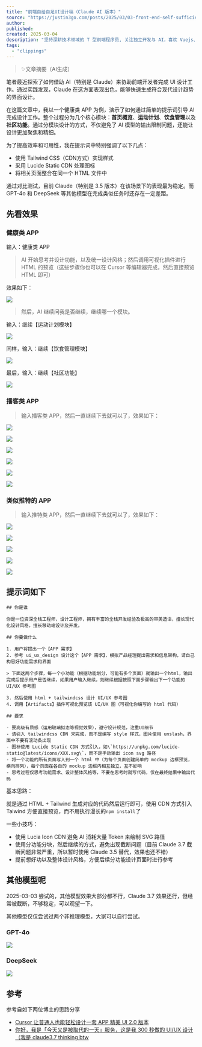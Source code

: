 ```yaml
---
title: "前端自给自足UI设计稿（Claude AI 版本）"
source: "https://justin3go.com/posts/2025/03/03-front-end-self-sufficient-ui-design-claude-ai-version"
author:
published:
created: 2025-03-04
description: "坚持深耕技术领域的 T 型前端程序员, 关注独立开发与 AI，喜欢 Vuejs、Nestjs, 还会点 Python、搜索引擎、NLP、Web3、后端"
tags:
  - "clippings"
---
```

> ✨文章摘要（AI生成）

笔者最近探索了如何借助 AI（特别是 Claude）来协助前端开发者完成 UI 设计工作。通过实践发现，Claude 在这方面表现出色，能够快速生成符合现代设计趋势的界面设计。

在这篇文章中，我以一个健康类 APP 为例，演示了如何通过简单的提示词引导 AI 完成设计工作。整个过程分为几个核心模块：**首页概览**、**运动计划**、**饮食管理**以及**社区功能**。通过分模块设计的方式，不仅避免了 AI 模型的输出限制问题，还能让设计更加聚焦和精细。

为了提高效率和可用性，我在提示词中特别强调了以下几点：

- 使用 Tailwind CSS（CDN方式）实现样式
- 采用 Lucide Static CDN 处理图标
- 将相关页面整合在同一个 HTML 文件中

通过对比测试，目前 Claude（特别是 3.5 版本）在该场景下的表现最为稳定。而 GPT-4o 和 DeepSeek 等其他模型在完成类似任务时还存在一定差距。

## 先看效果 ​
### 健康类 APP ​

输入：健康类 APP

> AI 开始思考并设计功能，以及统一设计风格；然后调用可视化插件进行 HTML 的预览（这些步骤你也可以在 Cursor 等编辑器完成，然后直接预览 HTML 即可）

效果如下：

![](https://oss.justin3go.com/blogs/Pasted%20image%2020250303145429.png)

> 然后，AI 继续问我是否继续，继续哪一个模块。

输入：继续【运动计划模块】

![](https://oss.justin3go.com/blogs/Pasted%20image%2020250303145552.png)

同样，输入：继续【饮食管理模块】

![](https://oss.justin3go.com/blogs/Pasted%20image%2020250303145940.png)

最后，输入：继续【社区功能】

![](https://oss.justin3go.com/blogs/Pasted%20image%2020250303150626.png)

### 播客类 APP ​

> 输入播客类 APP，然后一直继续下去就可以了，效果如下：

![](https://oss.justin3go.com/blogs/20250304155943507.png)

![](https://oss.justin3go.com/blogs/20250304160130247.png)

![](https://oss.justin3go.com/blogs/20250304160202306.png)

![](https://oss.justin3go.com/blogs/20250304160231953.png)

![](https://oss.justin3go.com/blogs/20250304160254854.png)

![](https://oss.justin3go.com/blogs/20250304160309438.png)

### 类似推特的 APP ​

> 输入推特类 APP，然后一直继续下去就可以了，效果如下：

![](https://oss.justin3go.com/blogs/20250304160402030.png)

![](https://oss.justin3go.com/blogs/20250304160418750.png)

![](https://oss.justin3go.com/blogs/20250304160436182.png)

![](https://oss.justin3go.com/blogs/20250304160451704.png)

![](https://oss.justin3go.com/blogs/20250304160513726.png)

## 提示词如下 ​

```vp
## 你是谁

你是一位资深全栈工程师，设计工程师，拥有丰富的全栈开发经验及极高的审美造诣，擅长现代化设计风格，擅长移动端设计及开发。

## 你要做什么

1. 用户将提出一个【APP 需求】
2. 参考 ui_ux_design 设计这个【APP 需求】，模拟产品经理提出需求和信息架构，请自己构思好功能需求和界面

> 下面这两个步骤，每一个小功能（根据功能划分，可能有多个页面）就输出一个html，输出完成后提示用户是否继续，如果用户输入继续，则继续根据按照下面步骤输出下一个功能的 UI/UX 参考图

3. 然后使用 html + tailwindcss 设计 UI/UX 参考图
4. 调用【Artifacts】插件可视化预览该 UI/UX 图（可视化你编写的 html 代码）

## 要求

- 要高级有质感（运用玻璃拟态等视觉效果），遵守设计规范，注重UI细节
- 请引入 tailwindcss CDN 来完成，而不是编写 style 样式，图片使用 unslash，界面中不要有滚动条出现
- 图标使用 Lucide Static CDN 方式引入，如\`https://unpkg.com/lucide-static@latest/icons/XXX.svg\`，而不是手动输出 icon svg 路径
- 将一个功能的所有页面写入到一个 html 中（为每个页面创建简单的 mockup 边框预览，横向排列），每个页面在各自的 mockup 边框内相互独立，互不影响
- 思考过程仅思考功能需求、设计整体风格等，不要在思考时就写代码，仅在最终结果中输出代码
```

基本思路：

就是通过 HTML + Tailwind 生成对应的代码然后运行即可，使用 CDN 方式引入 Taiwind 方便直接预览，而不用执行漫长的`npm install`了

一些小技巧：

- 使用 Lucia Icon CDN 避免 AI 消耗大量 Token 来绘制 SVG 路径
- 使用分功能分块，然后继续的方式，避免出现截断问题（目前 Claude 3.7 截断问题非常严重，所以暂时使用 Claude 3.5 替代，效果也还不错）
- 提前想好功以及整体设计风格，方便后续分功能设计页面时进行参考

## 其他模型呢 ​

2025-03-03 尝试的，其他模型效果大部分都不行，Claude 3.7 效果还行，但经常被截断，不够稳定，可以观望一下。

其他模型仅仅尝试过两个非推理模型，大家可以自行尝试。

### GPT-4o ​

![](https://oss.justin3go.com/blogs/Pasted%20image%2020250303150737.png)

### DeepSeek ​

![](https://oss.justin3go.com/blogs/Pasted%20image%2020250303150817.png)

## 参考 ​

参考自如下两位博主的思路分享

- [Cursor 让普通人也能轻松设计一套 APP 精美 UI 2.0 版本](https://x.com/huangzh65903362/status/1895991413881651504)
- [你好，我是「今天又是被取代的一天」服务，这是我 300 秒做的 UI/UX 设计（我是 claude3.7 thinking btw](https://x.com/fengbuyou/status/1894801574716940616)